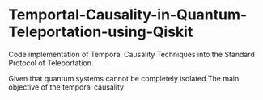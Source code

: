 # Temportal-Causality-in-Quantum-Teleportation-using-Qiskit

Code implementation of Temporal Causality Techniques into the Standard Protocol of Teleportation.


Given that quantum systems cannot be completely isolated
The main objective of the temporal causality 
